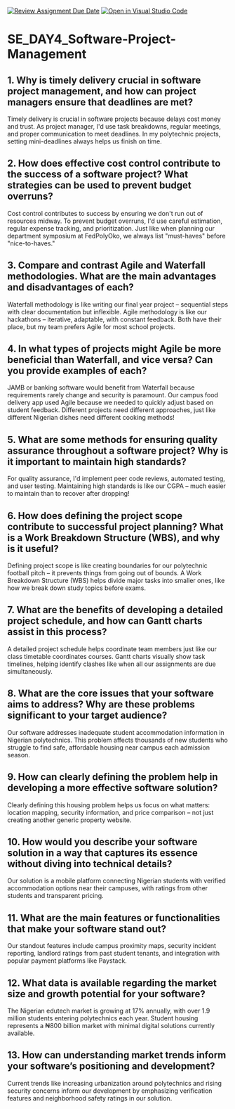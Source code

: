 [![Review Assignment Due Date](https://classroom.github.com/assets/deadline-readme-button-22041afd0340ce965d47ae6ef1cefeee28c7c493a6346c4f15d667ab976d596c.svg)](https://classroom.github.com/a/9pw6JKcu)
[![Open in Visual Studio Code](https://classroom.github.com/assets/open-in-vscode-2e0aaae1b6195c2367325f4f02e2d04e9abb55f0b24a779b69b11b9e10269abc.svg)](https://classroom.github.com/online_ide?assignment_repo_id=19263981&assignment_repo_type=AssignmentRepo)
# SE_DAY4_Software-Project-Management
## 1. Why is timely delivery crucial in software project management, and how can project managers ensure that deadlines are met?

Timely delivery is crucial in software projects because delays cost money and trust. As project manager, I'd use task breakdowns, regular meetings, and proper communication to meet deadlines. In my polytechnic projects, setting mini-deadlines always helps us finish on time.

## 2. How does effective cost control contribute to the success of a software project? What strategies can be used to prevent budget overruns?

Cost control contributes to success by ensuring we don't run out of resources midway. To prevent budget overruns, I'd use careful estimation, regular expense tracking, and prioritization. Just like when planning our department symposium at FedPolyOko, we always list "must-haves" before "nice-to-haves."

## 3. Compare and contrast Agile and Waterfall methodologies. What are the main advantages and disadvantages of each?

Waterfall methodology is like writing our final year project – sequential steps with clear documentation but inflexible. Agile methodology is like our hackathons – iterative, adaptable, with constant feedback. Both have their place, but my team prefers Agile for most school projects.

## 4. In what types of projects might Agile be more beneficial than Waterfall, and vice versa? Can you provide examples of each?

JAMB or banking software would benefit from Waterfall because requirements rarely change and security is paramount. Our campus food delivery app used Agile because we needed to quickly adjust based on student feedback. Different projects need different approaches, just like different Nigerian dishes need different cooking methods!

## 5. What are some methods for ensuring quality assurance throughout a software project? Why is it important to maintain high standards?

For quality assurance, I'd implement peer code reviews, automated testing, and user testing. Maintaining high standards is like our CGPA – much easier to maintain than to recover after dropping!

## 6. How does defining the project scope contribute to successful project planning? What is a Work Breakdown Structure (WBS), and why is it useful?

Defining project scope is like creating boundaries for our polytechnic football pitch – it prevents things from going out of bounds. A Work Breakdown Structure (WBS) helps divide major tasks into smaller ones, like how we break down study topics before exams.

## 7. What are the benefits of developing a detailed project schedule, and how can Gantt charts assist in this process?

A detailed project schedule helps coordinate team members just like our class timetable coordinates courses. Gantt charts visually show task timelines, helping identify clashes like when all our assignments are due simultaneously.

## 8. What are the core issues that your software aims to address? Why are these problems significant to your target audience?

Our software addresses inadequate student accommodation information in Nigerian polytechnics. This problem affects thousands of new students who struggle to find safe, affordable housing near campus each admission season.

## 9. How can clearly defining the problem help in developing a more effective software solution?

Clearly defining this housing problem helps us focus on what matters: location mapping, security information, and price comparison – not just creating another generic property website.

## 10. How would you describe your software solution in a way that captures its essence without diving into technical details?

Our solution is a mobile platform connecting Nigerian students with verified accommodation options near their campuses, with ratings from other students and transparent pricing.

## 11. What are the main features or functionalities that make your software stand out?

Our standout features include campus proximity maps, security incident reporting, landlord ratings from past student tenants, and integration with popular payment platforms like Paystack.

## 12. What data is available regarding the market size and growth potential for your software?

The Nigerian edutech market is growing at 17% annually, with over 1.9 million students entering polytechnics each year. Student housing represents a ₦800 billion market with minimal digital solutions currently available.

## 13. How can understanding market trends inform your software’s positioning and development?

Current trends like increasing urbanization around polytechnics and rising security concerns inform our development by emphasizing verification features and neighborhood safety ratings in our solution.